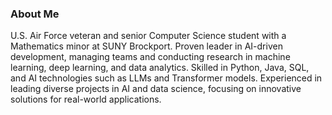 ### About Me
U.S. Air Force veteran and senior Computer Science student with a Mathematics minor at SUNY Brockport. Proven leader in AI-driven development, managing teams and conducting research in machine learning, deep learning, and data analytics. Skilled in Python, Java, SQL, and AI technologies such as LLMs and Transformer models. Experienced in leading diverse projects in AI and data science, focusing on innovative solutions for real-world applications.


<!--
**lmdavies13/lmdavies13** is a ✨ _special_ ✨ repository because its `README.md` (this file) appears on your GitHub profile.

Here are some ideas to get you started:

- 🔭 I’m currently working on ...
- 🌱 I’m currently learning ...
- 👯 I’m looking to collaborate on ...
- 🤔 I’m looking for help with ...
- 💬 Ask me about ...
- 📫 How to reach me: ...
- 😄 Pronouns: ...
- ⚡ Fun fact: ...
-->

